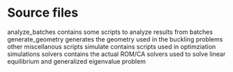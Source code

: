 # Source files

analyze_batches
    contains some scripts to analyze results from batches
generate_geometry
    generates the geometry used in the buckling problems
other
    miscellanous scripts
simulate
    contains scripts used in optimziation simulations
solvers
    contains the actual ROM/CA solvers used to solve linear equilibrium and 
    generalized eigenvalue problem
